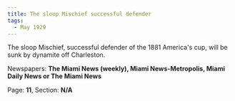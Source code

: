 ```yaml
---  
title: The sloop Mischief successful defender  
tags:  
  - May 1929  
---  
```

  
The sloop Mischief, successful defender of the 1881 America's cup, will be sunk by dynamite off Charleston.  
  
Newspapers: **The Miami News (weekly), Miami News-Metropolis, Miami Daily News or The Miami News**  
  
Page: **11**, Section: **N/A** 
